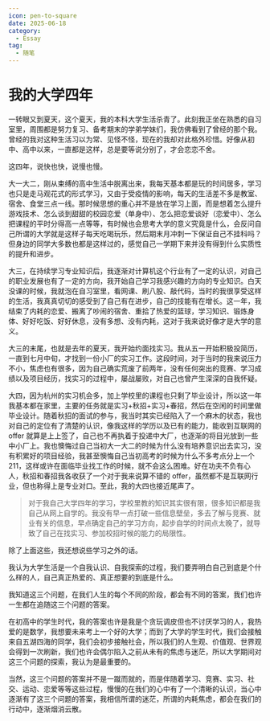 ```yaml
---
icon: pen-to-square
date: 2025-06-18
category:
  - Essay
tag:
  - 随笔
---
```


# 我的大学四年

一转眼又到夏天，这个夏天，我的本科大学生活杀青了。此刻我正坐在熟悉的自习室里，周围都是努力复习、备考期末的学弟学妹们，我仿佛看到了曾经的那个我。曾经的我对这种生活习以为常、见怪不怪，现在的我却对此格外珍惜。好像从初中、高中以来，一直都是这样，总是要等说分别了，才会恋恋不舍。

这四年，说快也快，说慢也慢。

大一大二，刚从束缚的高中生活中脱离出来，我每天基本都是玩的时间居多，学习也只是走马观花式的形式学习，又由于受疫情的影响，每天的生活差不多是教室、宿舍、食堂三点一线。那时候思想的重心并不是放在学习上面，而是想着怎么提升游戏技术、怎么谈到甜甜的校园恋爱（单身中）、怎么把恋爱谈好（恋爱中）、怎么把课程的平时分得高一点等等，有时候也会思考大学的意义究竟是什么，会反问自己所谓的大学就是这样子每天吃喝玩乐，然后期末月冲刺一下保证自己不挂科吗？但身边的同学大多数也都是这样过的，感觉自己一学期下来并没有得到什么实质性的提升和进步。

大三，在持续学习专业知识后，我逐渐对计算机这个行业有了一定的认识，对自己的职业发展也有了一定的方向，我开始自己学习我感兴趣的方向的专业知识。白天没课的时候，我就泡在自习室里，看网课、刷八股、敲代码，当时的我很享受这样的生活，我真真切切的感受到了自己有在进步，自己的技能有在增长。这一年，我结束了内耗的恋爱、搬离了吵闹的宿舍、重拾了热爱的篮球，学习知识、锻炼身体、好好吃饭、好好休息，没有多想、没有内耗，这对于我来说好像才是大学的意义。

大三的末尾，也就是去年的夏天，我开始约面找实习。我从五一开始积极投简历，一直到七月中旬，才找到一份小厂的实习工作。这段时间，对于当时的我来说压力不小，焦虑也有很多，因为自己确实荒废了前两年，没有任何突出的竞赛、学习成绩以及项目经历，找实习的过程中，屡战屡败，对自己也曾产生深深的自我怀疑。

大四，因为杭州的实习机会多，加上学校里的课程也只剩了毕业设计，所以这一年我基本都在家里，主要的任务就是实习+秋招+实习+春招，然后在空闲的时间里做毕业设计。随着秋招的面试的参与，我当时其实已经陷入了一个麻木的状态，我也对自己的定位有了清楚的认识，像我这样的学历以及已有的能力，能收到互联网的 offer 就算是上上签了，自己也不再执着于投递中大厂，也逐渐的将目光放到一些中小厂上。我也懊悔过自己当初大一大二的时候为什么没有培养意识出去实习，没有积累好的项目经验，我甚至懊悔自己当初高考的时候为什么不多考点分上一个211，这样或许在面临毕业找工作的时候，就不会这么困难。好在功夫不负有心人，秋招和春招我各收获了一个对于我来说算不错的 offer，虽然都不是互联网行业，但也称得上是专业对口。至此，我的大四也接近尾声了。

> 对于我自己大学四年的学习，学校里教的知识其实很有限，很多知识都是我自己从网上自学的。我没有早一点打破一些信息壁垒，多去了解与竞赛、就业有关的信息，早点确定自己的学习方向，起步自学的时间点太晚了，就导致了自己在找实习、参加校招时候的能力的局限性。

除了上面这些，我还想说些学习之外的话。

我认为大学生活是一个自我认识、自我探索的过程，我们要弄明白自己到底是个什么样的人，自己真正热爱的、真正想要的到底是什么。

我知道这三个问题，在我们人生的每个不同的阶段，都会有不同的答案，我们也许一生都在追随这三个问题的答案。

在初高中的学生时代，我的答案也许是我是个贪玩调皮但也不讨厌学习的人，我热爱的是数学，我想要未来考上一个好的大学；而到了大学的学生时代，我们会接触来自五湖四海的同学，我们会初步接触社会，所以我们的人生观、价值观、世界观 会得到一次刷新，我们也许会偶尔陷入之前从未有的焦虑与迷茫，所以大学期间对这三个问题的探索，我认为是最重要的。  

当然，这三个问题的答案并不是一蹴而就的，而是伴随着学习、竞赛、实习、社交、运动、恋爱等等这些过程，慢慢的在我们的心中有了一个清晰的认识，当心中逐渐有了这三个问题的答案，我相信所谓的迷茫，所谓的内耗焦虑，都会在我们的行动中，逐渐烟消云散。 
